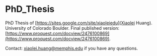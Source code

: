 # PhD_Thesis
PhD Thesis of [https://sites.google.com/site/xiaoleiedu](Xiaolei Huang). University of Colorado Boulder.
Final published version: [https://www.proquest.com/docview/2476100869](https://www.proquest.com/docview/2476100869).

Contact: xiaolei.huang@memphis.edu if you have any questions.
